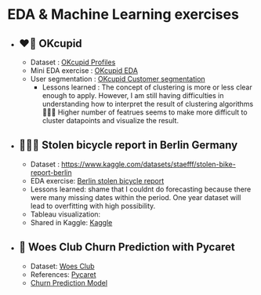 # EDA & Machine Learning exercises

- ## ❤️‍🔥 OKcupid
    - Dataset : [OKcupid Profiles](https://www.kaggle.com/datasets/andrewmvd/okcupid-profiles?datasetId=875173&sortBy=voteCount)
    - Mini EDA exercise : [OKcupid EDA](https://github.com/risa1796/EDA-exercises/blob/main/OKCupid_Profiles_EDA-2.ipynb)
    - User segmentation : [OKcupid Customer segmentation](https://github.com/risa1796/EDA-ML-exercises/blob/main/OKCupid_UserSegmentation_ClusteringAlgorithms2.ipynb)
       - Lessons learned : The concept of clustering is more or less clear enough to apply. However, I am still having difficulties in understanding how to interpret the result of clustering algorithms 🤷🏻‍♀️ Higher number of featrues seems to make more difficult to cluster datapoints and visualize the result. 
    

- ## 🚴🏻‍♂️ Stolen bicycle report in Berlin Germany
    - Dataset : https://www.kaggle.com/datasets/staefff/stolen-bike-report-berlin
    - EDA exercise: [Berlin stolen bicycle report](https://github.com/risa1796/EDA-ML-exercises/blob/main/Stolen_Bike_Report_in_Berlin.ipynb)
    - Lessons learned: shame that I couldnt do forecasting because there were many missing dates within the period. One year dataset will lead to overfitting with high possibility. 
    - Tableau visualization: 
    - Shared in Kaggle: [Kaggle](https://www.kaggle.com/code/chunga94/stolen-bike-report-eda-exercise)
    
- ## 🐺 Woes Club Churn Prediction with Pycaret
    - Dataset: [Woes Club](https://www.kaggle.com/datasets/varshapandey/assignment-data)
    - References: [Pycaret](https://www.kaggle.com/code/frtgnn/pycaret-introduction-classification-regression/notebook)
    - [Churn Prediction Model](https://github.com/risa1796/EDA-ML-exercises/blob/main/woes_club_churn_prediction_withPycaret.ipynb)

